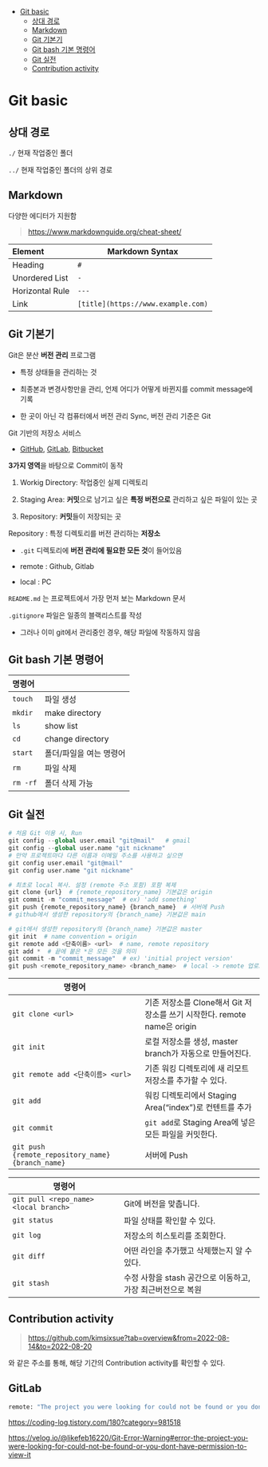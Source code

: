 - [Git basic](#git-basic)
  * [상대 경로](#상대-경로)
  * [Markdown](#markdown)
  * [Git 기본기](#Git-기본기)
  * [Git bash 기본 명령어](#Git-bash-기본-명령어)
  * [Git 실전](#Git-실전)
  * [Contribution activity](#contribution-activity)

# Git basic

## 상대 경로

  `./` 현재 작업중인 폴더

`../` 현재 작업중인 폴더의 상위 경로

## Markdown

다양한 에디터가 지원함

> https://www.markdownguide.org/cheat-sheet/

| Element         | Markdown Syntax                    |
| :-------------- | ---------------------------------- |
| Heading         | `#`                                |
| Unordered List  | `-`                                |
| Horizontal Rule | `---`                              |
| Link            | `[title](https://www.example.com)` |

## Git 기본기

Git은 분산 **버전 관리** 프로그램

- 특정 상태들을 관리하는 것

- 최종본과 변경사항만을 관리, 언제 어디가 어떻게 바뀐지를 commit message에 기록

- 한 곳이 아닌 각 컴퓨터에서 버전 관리 Sync, 버전 관리 기준은 Git

Git 기반의 저장소 서비스

- [GitHub](https://github.com/), [GitLab](https://gitlab.com/), [Bitbucket](https://bitbucket.org/)

**3가지 영역**을 바탕으로 Commit이 동작

1. Workig Directory: 작업중인 실제 디렉토리

2. Staging Area: **커밋**으로 남기고 싶은 **특정 버전으로** 관리하고 싶은 파일이 있는 곳

3. Repository: **커밋**들이 저장되는 곳


Repository : 특정 디렉토리를 버전 관리하는 **저장소**

* `.git` 디렉토리에 **버전 관리에 필요한 모든 것**이 들어있음

* remote : Github, Gitlab

* local : PC

`README.md` 는 프로젝트에서 가장 먼저 보는 Markdown 문서

`.gitignore` 파일은 일종의 블랙리스트를 작성

* 그러나 이미 git에서 관리중인 경우, 해당 파일에 작동하지 않음

## Git bash 기본 명령어

| 명령어   |                         |
| :------- | ----------------------- |
| `touch`  | 파일 생성               |
| `mkdir`  | make directory          |
| `ls`     | show list               |
| `cd`     | change directory        |
| `start`  | 폴더/파일을 여는 명령어 |
| `rm`     | 파일 삭제               |
| `rm -rf` | 폴더 삭제 가능          |

## Git 실전
```python
# 처음 Git 이용 시, Run
git config --global user.email "git@mail"   # gmail
git config --global user.name "git nickname"
# 만약 프로젝트마다 다른 이름과 이메일 주소를 사용하고 싶으면
git config user.email "git@mail"
git config user.name "git nickname"
```
```python
# 최초로 local 복사. 설정 (remote 주소 포함) 포함 복제
git clone {url}  # {remote_repository_name} 기본값은 origin
git commit -m "commit_message"  # ex) 'add something'
git push {remote_repository_name} {branch_name}  # 서버에 Push
# github에서 생성한 repository의 {branch_name} 기본값은 main
```
```python
# git에서 생성한 repository의 {branch_name} 기본값은 master
git init  # name convention = origin
git remote add <단축이름> <url>  # name, remote repository
git add *  # 끝에 붙은 *은 모든 것을 의미
git commit -m "commit_message"  # ex) 'initial project version'
git push <remote_repository_name> <branch_name>  # local -> remote 업로드
```

| 명령어                                            |                                                              |
| ------------------------------------------------- | ------------------------------------------------------------ |
| `git clone <url>`                                 | 기존 저장소를 Clone해서 Git 저장소를 쓰기 시작한다. remote name은 origin |
| `git init`                                        | 로컬 저장소를 생성, master branch가 자동으로 만들어진다.     |
| `git remote add <단축이름> <url>`                 | 기존 워킹 디렉토리에 새 리모트 저장소를 추가할 수 있다.      |
| `git add`                                         | 워킹 디렉토리에서 Staging Area(“index”)로 컨텐트를 추가      |
| `git commit`                                      | `git add`로 Staging Area에 넣은 모든 파일을 커밋한다.        |
| `git push {remote_repository_name} {branch_name}` | 서버에 Push                                                  |

| 명령어                                |                                                             |
| ------------------------------------- | ----------------------------------------------------------- |
| `git pull <repo_name> <local branch>` | Git에 버전을 맞춥니다.                                      |
| `git status`                          | 파일 상태를 확인할 수 있다.                                 |
| `git log`                             | 저장소의 히스토리를 조회한다.                               |
| `git diff`                            | 어떤 라인을 추가했고 삭제했는지 알 수 있다.                 |
| `git stash`                           | 수정 사항을 stash 공간으로 이동하고, 가장 최근버전으로 복원 |

## Contribution activity
> https://github.com/kimsixsue?tab=overview&from=2022-08-14&to=2022-08-20

와 같은 주소를 통해, 해당 기간의 Contribution activity를 확인할 수 있다.

## GitLab

```bash
remote: "The project you were looking for could not be found or you don't have permission to view it"
```

https://coding-log.tistory.com/180?category=981518

https://velog.io/@likefeb16220/Git-Error-Warning#error-the-project-you-were-looking-for-could-not-be-found-or-you-dont-have-permission-to-view-it
